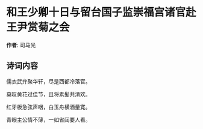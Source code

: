 # 和王少卿十日与留台国子监崇福宫诸官赴王尹赏菊之会

**作者**: 司马光

## 诗词内容

儒衣武弁聚华轩，尽是西都冷落官。

莫叹黄花过佳节，且将素髪共清欢。

红牙板急弦声咽，白玉舟横酒量寛。

青眼主公情不薄，一如省闼要人看。

